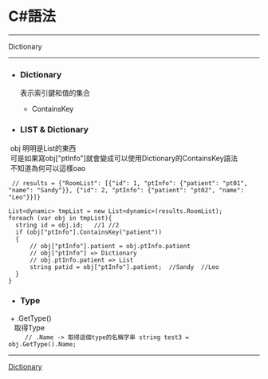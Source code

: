 
# C#語法
*****  
Dictionary  
*****  
+ ### Dictionary  
  表示索引鍵和值的集合  
  + ContainsKey  

+ ### LIST & Dictionary  
  obj 明明是List的東西  
  可是如果寫obj["ptInfo"]就會變成可以使用Dictionary的ContainsKey語法  
  不知道為何可以這樣oao  
  ```  
  // results = {"RoomList": [{"id": 1, "ptInfo": {"patient": "pt01", "name": "Sandy"}}, {"id": 2, "ptInfo": {"patient": "pt02", "name": "Leo"}}]}
  
  List<dynamic> tmpList = new List<dynamic>(results.RoomList);
  foreach (var obj in tmpList){
    string id = obj.id;   //1 //2
    if (obj["ptInfo"].ContainsKey("patient"))
    {
        // obj["ptInfo"].patient = obj.ptInfo.patient
        // obj["ptInfo"] => Dictionary
        // obj.ptInfo.patient => List
        string patid = obj["ptInfo"].patient;  //Sandy  //Leo
    }
  }
  ```  
+ ### Type  
  + .GetType()  
    取得Type  
    ```
    // .Name -> 取得這個type的名稱字串
    string test3 = obj.GetType().Name;
    ```


*****
[Dictionary](https://msdn.microsoft.com/zh-tw/library/xfhwa508(v=vs.110).aspx)  

